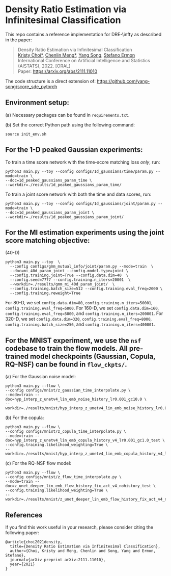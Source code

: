 # Density Ratio Estimation via Infinitesimal Classification

This repo contains a reference implementation for DRE-\infty as described in the paper:
> Density Ratio Estimation via Infinitesimal Classification </br>
> [Kristy Choi*](http://kristychoi.com/), [Chenlin Meng*](https://cs.stanford.edu/~chenlin/), [Yang Song](https://yang-song.github.io/), [Stefano Ermon](https://cs.stanford.edu/~ermon/) </br>
> International Conference on Artificial Intelligence and Statistics (AISTATS), 2022. [ORAL] </br>
> Paper: https://arxiv.org/abs/2111.11010 </br>

The code structure is a direct extension of: https://github.com/yang-song/score_sde_pytorch


## Environment setup:
(a) Necessary packages can be found in `requirements.txt`.

(b) Set the correct Python path using the following command:
```
source init_env.sh
```

## For the 1-D peaked Gaussian experiments:
To train a time score network with the time-score matching loss *only*, run:
```
python3 main.py --toy --config configs/1d_gaussians/time/param.py --mode=train \
--doc=1d_peaked_gaussians_param_time \
--workdir=./results/1d_peaked_gaussians_param_time/
 ```

 To train a joint score network with both the time and data scores, run: 
 ```
 python3 main.py --toy --config configs/1d_gaussians/joint/param.py --mode=train \
--doc=1d_peaked_gaussians_param_joint \
--workdir=./results/1d_peaked_gaussians_param_joint/
```

## For the MI estimation experiments using the joint score matching objective:
(40-D)
```
python3 main.py --toy  \
  --config configs/gmm_mutual_info/joint/param.py --mode=train  \
  --doc=mi_40d_param_joint --config.model.type=joint \
  --config.training.joint=True --config.data.dim=40  \
  --config.seed=7777 --config.training.n_iters=20001  \
  --workdir=./results/gmm_mi_40d_param_joint/  \
  --config.training.batch_size=512 --config.training.eval_freq=2000 \
  --config.training.reweight=True
```
For 80-D, we set `config.data.dim=80`, `config.training.n_iters=50001`, `config.training.eval_freq=5000`. For 160-D, we set `config.data.dim=160`, `config.training.eval_freq=5000`, and `config.training.n_iters=200001`. For 320-D, we set `config.data.dim=320`, `config.training.eval_freq=8000`, `config.training.batch_size=256`, and `config.training.n_iters=400001`.


## For the MNIST experiment, we use the `nsf` codebase to train the flow models. All pre-trained model checkpoints (Gaussian, Copula, RQ-NSF) can be found in `flow_ckpts/`.

(a) For the Gaussian noise model:
```
python3 main.py --flow \
--config configs/mnist/z_gaussian_time_interpolate.py \
--mode=train --doc=hyp_interp_z_unetv4_lin_emb_noise_history_lr0.001_gc10.0 \
--workdir=./results/mnist/hyp_interp_z_unetv4_lin_emb_noise_history_lr0.001_gc10.0_test
```

(b) For the copula:
```
python3 main.py --flow \
--config configs/mnist/z_copula_time_interpolate.py \
--mode=train --doc=hyp_interp_z_unetv4_lin_emb_copula_history_v4_lr0.001_gc1.0_test \
--config.training.likelihood_weighting=True \
--workdir=./results/mnist/hyp_interp_z_unetv4_lin_emb_copula_history_v4_lr0.001_gc1.0_test
```

(c) For the RQ-NSF flow model:
```
python3 main.py --flow \
--config configs/mnist/z_flow_time_interpolate.py \
--mode=train --doc=z_unet_deeper_lin_emb_flow_history_fix_act_v4_nohistory_test \
--config.training.likelihood_weighting=True \
--workdir=./results/mnist/z_unet_deeper_lin_emb_flow_history_fix_act_v4_nohistory_test
```


## References
If you find this work useful in your research, please consider citing the following paper:
```
@article{choi2021density,
  title={Density Ratio Estimation via Infinitesimal Classification},
  author={Choi, Kristy and Meng, Chenlin and Song, Yang and Ermon, Stefano},
  journal={arXiv preprint arXiv:2111.11010},
  year={2021}
}
```
